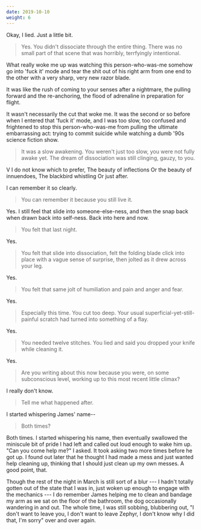 ```yaml
---
date: 2019-10-10
weight: 6
---
```


Okay, I lied. Just a little bit.

> Yes. You didn't dissociate through the entire thing. There was no small part of that scene that was horribly, terrfyingly intentional.

What really woke me up was watching this person-who-was-me somehow go into 'fuck it' mode and tear the shit out of his right arm from one end to the other with a very sharp, very new razor blade.

It was like the rush of coming to your senses after a nightmare, the pulling forward and the re-anchoring, the flood of adrenaline in preparation for flight.

It wasn't necessarily the cut that woke me. It was the second or so before when I entered that 'fuck it' mode, and I was too slow, too confused and frightened to stop this person-who-was-me from pulling the ultimate embarrassing act: trying to commit suicide while watching a dumb '90s science fiction show.

> It was a slow awakening. You weren't just too slow, you were not fully awake yet. The dream of dissociation was still clinging, gauzy, to you.

<div class="verse">V
I do not know which to prefer,
The beauty of inflections
Or the beauty of innuendoes,
The blackbird whistling
Or just after.</div>

I can remember it so clearly.

> You can remember it because you still live it.

Yes. I still feel that slide into someone-else-ness, and then the snap back when drawn back into self-ness. Back into here and now.

> You felt that last night.

Yes.

> You felt that slide into dissociation, felt the folding blade click into place with a vague sense of surprise, then jolted as it drew across your leg.

Yes.

> You felt that same jolt of humiliation and pain and anger and fear.

Yes.

> Especially this time. You cut too deep. Your usual superficial-yet-still-painful scratch had turned into something of a flay.

Yes.

> You needed twelve stitches. You lied and said you dropped your knife while cleaning it.

Yes.

> Are you writing about this now because you were, on some subconscious level, working up to this most recent little climax?

I really don't know.

> Tell me what happened after.

I started whispering James' name--

> Both times?

Both times. I started whispering his name, then eventually swallowed the miniscule bit of pride I had left and called out loud enough to wake him up. "Can you come help me?" I asked. It took asking two more times before he got up. I found out later that he thought I had made a mess and just wanted help cleaning up, thinking that I should just clean up my own messes. A good point, that.

Though the rest of the night in March is still sort of a blur --- I hadn't totally gotten out of the state that I was in, just woken up enough to engage with the mechanics --- I do remember James helping me to clean and bandage my arm as we sat on the floor of the bathroom, the dog occasionally wandering in and out. The whole time, I was still sobbing, blubbering out, "I don't want to leave you, I don't want to leave Zephyr, I don't know why I did that, I'm sorry" over and over again.
